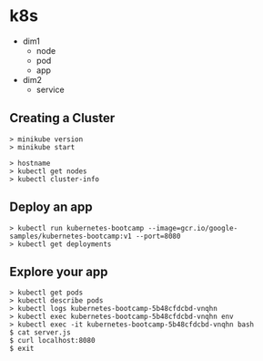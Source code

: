 # k8s

- dim1
  - node
  - pod
  - app
- dim2
  - service

## Creating a Cluster

```
> minikube version
> minikube start

> hostname
> kubectl get nodes
> kubectl cluster-info
```

## Deploy an app

```
> kubectl run kubernetes-bootcamp --image=gcr.io/google-samples/kubernetes-bootcamp:v1 --port=8080
> kubectl get deployments
```

## Explore your app

```
> kubectl get pods
> kubectl describe pods
> kubectl logs kubernetes-bootcamp-5b48cfdcbd-vnqhn
> kubectl exec kubernetes-bootcamp-5b48cfdcbd-vnqhn env
> kubectl exec -it kubernetes-bootcamp-5b48cfdcbd-vnqhn bash
$ cat server.js
$ curl localhost:8080
$ exit
```